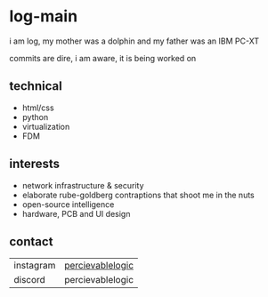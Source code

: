 # log-main
  
  i am log, my mother was a dolphin and my father was an IBM PC-XT  
    
  commits are dire, i am aware, it is being worked on
## technical
  - html/css
  - python
  - virtualization
  - FDM
## interests
  - network infrastructure & security
  - elaborate rube-goldberg contraptions that shoot me in the nuts
  - open-source intelligence
  - hardware, PCB and UI design
## contact
|           |           |
|-----------|-----------|
| instagram | [percievablelogic](https://www.instagram.com/percievablelogic)
| discord   | percievablelogic |
